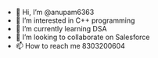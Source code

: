 - 👋 Hi, I’m @anupam6363
- 👀 I’m interested in C++ programming
- 🌱 I’m currently learning DSA
- 💞️ I’m looking to collaborate on Salesforce
- 📫 How to reach me 8303200604

<!---
anupam6363/anupam6363 is a ✨ special ✨ repository because its `README.md` (this file) appears on your GitHub profile.
You can click the Preview link to take a look at your changes.
--->
